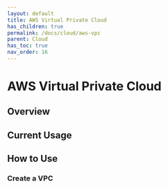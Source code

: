 ```yaml
---
layout: default
title: AWS Virtual Private Cloud
has_children: true
permalink: /docs/cloud/aws-vpc
parent: Cloud
has_toc: true
nav_order: 16
---
```


# AWS Virtual Private Cloud

## Overview

## Current Usage


## How to Use

### Create a VPC